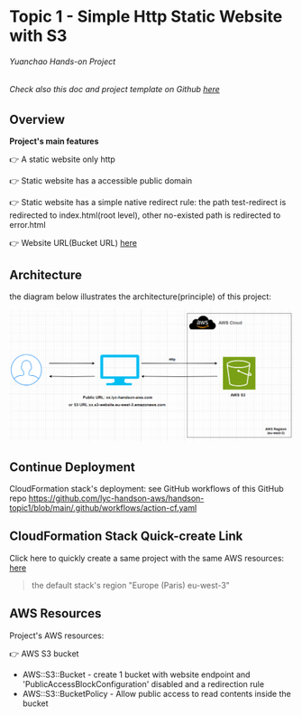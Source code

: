# Topic 1 - Simple Http Static Website with S3

###### Yuanchao Hands-on Project

###### Check also this doc and project template on Github  [here](https://github.com/lyc-handson-aws/handson-topic1)

## **Overview** 

**Project's main features**

:point_right: A static website only http

:point_right: Static website has a accessible public domain

:point_right: Static website has a simple native redirect rule: the path test-redirect is redirected to index.html(root level), other no-existed path is redirected to error.html

:point_right: Website URL(Bucket URL)  [here](http://s3bucket-handson-topic1.s3-website.eu-west-3.amazonaws.com)

## **Architecture**

the diagram below illustrates the architecture(principle) of this project:

![](images/1-architecture.png)

## Continue Deployment

CloudFormation stack's deployment: see GitHub workflows of this GitHub repo https://github.com/lyc-handson-aws/handson-topic1/blob/main/.github/workflows/action-cf.yaml

## **CloudFormation Stack Quick-create Link**

Click here to quickly create a same project with the same AWS resources:  [here](https://eu-west-3.console.aws.amazon.com/cloudformation/home?region=eu-west-3#/stacks/create/review?templateURL=https://s3bucket-handson-topic1.s3.eu-west-3.amazonaws.com/CF-template-handson-topic1.yaml)

> the default stack's region "Europe (Paris) eu-west-3"

## **AWS Resources**

Project's AWS resources:

:point_right: AWS S3 bucket

- AWS::S3::Bucket - create 1 bucket with website endpoint and 'PublicAccessBlockConfiguration' disabled and a redirection rule
- AWS::S3::BucketPolicy -  Allow public access to read contents inside the bucket
